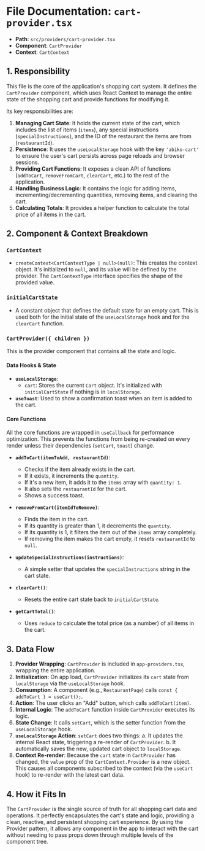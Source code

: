 
# File Documentation: `cart-provider.tsx`

-   **Path**: `src/providers/cart-provider.tsx`
-   **Component**: `CartProvider`
-   **Context**: `CartContext`

## 1. Responsibility

This file is the core of the application's shopping cart system. It defines the `CartProvider` component, which uses React Context to manage the entire state of the shopping cart and provide functions for modifying it.

Its key responsibilities are:
1.  **Managing Cart State**: It holds the current state of the cart, which includes the list of items (`items`), any special instructions (`specialInstructions`), and the ID of the restaurant the items are from (`restaurantId`).
2.  **Persistence**: It uses the `useLocalStorage` hook with the key `'abiko-cart'` to ensure the user's cart persists across page reloads and browser sessions.
3.  **Providing Cart Functions**: It exposes a clean API of functions (`addToCart`, `removeFromCart`, `clearCart`, etc.) to the rest of the application.
4.  **Handling Business Logic**: It contains the logic for adding items, incrementing/decrementing quantities, removing items, and clearing the cart.
5.  **Calculating Totals**: It provides a helper function to calculate the total price of all items in the cart.

## 2. Component & Context Breakdown

### `CartContext`
-   `createContext<CartContextType | null>(null)`: This creates the context object. It's initialized to `null`, and its value will be defined by the provider. The `CartContextType` interface specifies the shape of the provided value.

### `initialCartState`
-   A constant object that defines the default state for an empty cart. This is used both for the initial state of the `useLocalStorage` hook and for the `clearCart` function.

### `CartProvider({ children })`
This is the provider component that contains all the state and logic.

#### Data Hooks & State
-   **`useLocalStorage`**:
    -   `cart`: Stores the current `Cart` object. It's initialized with `initialCartState` if nothing is in `localStorage`.
-   **`useToast`**: Used to show a confirmation toast when an item is added to the cart.

#### Core Functions

All the core functions are wrapped in `useCallback` for performance optimization. This prevents the functions from being re-created on every render unless their dependencies (`setCart`, `toast`) change.

-   **`addToCart(itemToAdd, restaurantId)`**:
    -   Checks if the item already exists in the cart.
    -   If it exists, it increments the `quantity`.
    -   If it's a new item, it adds it to the `items` array with `quantity: 1`.
    -   It also sets the `restaurantId` for the cart.
    -   Shows a success toast.

-   **`removeFromCart(itemIdToRemove)`**:
    -   Finds the item in the cart.
    -   If its quantity is greater than 1, it decrements the `quantity`.
    -   If its quantity is 1, it filters the item out of the `items` array completely.
    -   If removing the item makes the cart empty, it resets `restaurantId` to `null`.

-   **`updateSpecialInstructions(instructions)`**:
    -   A simple setter that updates the `specialInstructions` string in the cart state.

-   **`clearCart()`**:
    -   Resets the entire cart state back to `initialCartState`.

-   **`getCartTotal()`**:
    -   Uses `reduce` to calculate the total price (as a number) of all items in the cart.

## 3. Data Flow

1.  **Provider Wrapping**: `CartProvider` is included in `app-providers.tsx`, wrapping the entire application.
2.  **Initialization**: On app load, `CartProvider` initializes its `cart` state from `localStorage` via the `useLocalStorage` hook.
3.  **Consumption**: A component (e.g., `RestaurantPage`) calls `const { addToCart } = useCart();`.
4.  **Action**: The user clicks an "Add" button, which calls `addToCart(item)`.
5.  **Internal Logic**: The `addToCart` function inside `CartProvider` executes its logic.
6.  **State Change**: It calls `setCart`, which is the setter function from the `useLocalStorage` hook.
7.  **`useLocalStorage` Action**: `setCart` does two things:
    a.  It updates the internal React state, triggering a re-render of `CartProvider`.
    b.  It automatically saves the new, updated cart object to `localStorage`.
8.  **Context Re-render**: Because the `cart` state in `CartProvider` has changed, the `value` prop of the `CartContext.Provider` is a new object. This causes all components subscribed to the context (via the `useCart` hook) to re-render with the latest cart data.

## 4. How it Fits In

The `CartProvider` is the single source of truth for all shopping cart data and operations. It perfectly encapsulates the cart's state and logic, providing a clean, reactive, and persistent shopping cart experience. By using the Provider pattern, it allows any component in the app to interact with the cart without needing to pass props down through multiple levels of the component tree.
